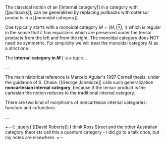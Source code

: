 The classical notion of an [[internal category]] in a category with [[pullbacks]], can be generalized by replacing pullbacks with cotensor products in a [[monoidal category]]. 

One typically starts with a monoidal category $M = (M, \otimes, 1)$ which is regular in the sense that it has equalizers which are preserved under the tensor products from the left and from the right. The monoidal category does NOT need be symmetric. For simplicity we will treat the monoidal category $M$ as a strict one.

The **internal category in $M$** ( is a tuple...

...

The main historical reference is Marcelo Aguiar's 1997 Cornell thesis, under the guidance of S. Chase. [[George Janelidze]] calls such generalization **noncartesian internal category**, because if the tensor product is the cartesian the notion reduces to the traditional internal category. 

There are two kind of morphisms of noncartesian internal categories: functors and cofunctors. 

...

+--{: .query}
[[David Roberts]]: I think Ross Street and the other Australian category theorists call this a quantum category - I did go to a talk once, but my notes are elsewhere.
=--